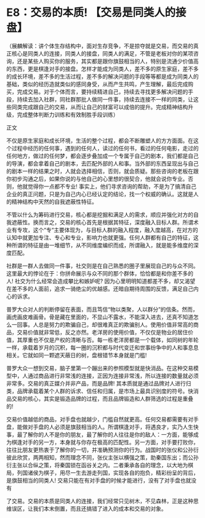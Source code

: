 # E8：交易的本质! 【交易是同类人的接盘】

（展麟解读：讲个体生存结构中，面对生存竞争，不是掠夺就是交易，而交易的真正核心是同类人的连接，同类人的接盘，同类人的满足，不管是老板对你的某项咨询，还是某些人购买你的服务，其实都是跟你旗鼓相当的人，特别是流通少价值高的东西，更是棋逢对手的接盘。怎样才能成为同类人，差不多的原生家庭，差不多的成长环境，差不多的生活过程，差不多的解决问题的手段等等都是成为同类人的基础，类似的经历造就类似的感同身受，从而产生共鸣，产生理解，最后完成购买，完成交易。对于个体而言，要持续精进自己，持续去寻找更多解决问题的手段，持续去加入社群，同社群那批人做同一件事，持续去连接不一样的同类，让这些同类完成跟自己的交易，从而让自己的财富可以成倍的提升。完成精神结构升级，完成整体判断力训练和有效制胜手段训练）

正文

不仅是原生家庭和成长环境，生活的整个过程，都会不断雕塑人的方方面面。在这个过程中经历的任何事，遇到的任何人，读过的任何书，看过的任何电影，走过的任何地方，做过的任何梦，都会逐步叠加成一个专属于自己的剧本，我们都是自己的导演，都会拿着自己的剧本，去匹配外部的人和事。当外部的东西呈现出与自己的剧本一样的结果之时，人就会选择相信，否则，就会质疑。那些咨询的老板在跟你初步沟通之后，如果你说的与他自己的心里想的很契合，他就会说你专业。否则，他就觉得你一点都不专业! 事实上，他们寻求咨询的帮助，不是为了搞清自己企业的真正问题，只是为自己内心已经认定的结论，找一个权威的确认。这就是人的精神结构中天然的自我遮蔽性特征。

不管以什么为筹码进行交易，核心都是挖掘和满足人的需求，顺应并强化对方的自我遮蔽性。换而言之，交易的核心首先是根据其特征，深度融入目标人群。所谓术业有专攻，这个“专“主要体现为，与目标人群的融入程度，融入度越高，在对方的认知中就更加专注、专心和专业，影响力也就更强。任何人群都有自己的特征，这种所谓的特征是由一堆细节，从不同维度编织而成，所谓融入，就是能多维度的深度匹配。

社群是一群人去做同一件事，社交则是在自己熟悉的圈子里展现自己的与众不同。这里最大的悖论在于：你拼命展示与众不同的那个群体，恰恰都是和你差不多的人! 社交为什么经常会造成攀比和嫉妒呢? 因为心里明明知道都差不多，却又渴望在差不多的人面前，追求一骑绝尘的优越感。还暗自期待周围的反馈，满足自己内心的诉求。

普罗大众对人的判断停留在表面，而且笃信“物以类聚，人以群分”的信条。然而，画虎画皮难画骨。骨是藏在里面的，不显山不露水，不能深入进去，还真不知道怎么一回事。人总是努力的欺骗自己，却很难真正的欺骗别人。使用价值非常高的商品，交易价值就非常低，反之亦然。老洋房的使用价值，不仅仅是物业的居住价值，其厚重也不仅是产权的清晰与否。每一栋老洋房都是一个载体，如同树的年轮一样，承载着岁月的沉积，每一圈的沉积都与时代变迁和世事纷争中的人和事息息相关。它就如同一颗遮天蔽日的树，盘根错节本身就是门槛!

普罗大众一想到交易，脑子里第一个蹦出来的参照模型就是快消品。在这种交易模型中，人通过商品进行非常浅的连接，正因为连接非常浅，所以连接的数量就必须非常多。交易的真正媒介并非产品，而是品牌! 其本质就是通过品牌对人进行归类，品牌承载着某个人群的诉求、信任和归属，是市场上最具识别度的符号。快消品交易的核心，其实是锻造品牌的过程，而且品牌锻造和人群筛选的过程是重叠的!

交易价值越低的商品，对手盘也就越少，门槛自然就更高。任何交易都需要有对手盘，能做对手盘的人必须是旗鼓相当的人。所谓棋逢对手，将遇良才，实乃人生快事，最了解你的人不是你的朋友，最了解你的人往往是你的敌人：一方面，能够成为棋逢对手的另一方，本身就与你存在极高的匹配性。另一方面，对手要打败你，往往比朋友更热衷于了解你的一切，并准确预测你的行为。战国时的张仪和公孙衍彼此欣赏，两两相知，然而理念不同，张仪主张以横强之策，助秦国东出；而公孙衍主张以合纵之策，将秦国锁在函谷关之内。二者秉承各自的理念，以大地为棋局，列国诸侯为棋子，用尽一生去游走列国，实现各自的抱负，精彩纷呈的背后，是旗鼓相当的同类人! 交易只能在有对手盘的时候才能进行，没有了对手盘也就没有

了交易。交易的本质是同类人的连接，我们经常只见树木，不见森林，正是这种思维误区，让我们本末倒置，而且还搞错了进入的成本和交易的对象。